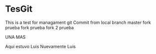 TesGit
======

This is a test for managament git
Commit from local branch master
fork
prueba fork
prueba fork 2
prueba

UNA MAS

Aqui estuvo Luis
Nuevamente Luis
